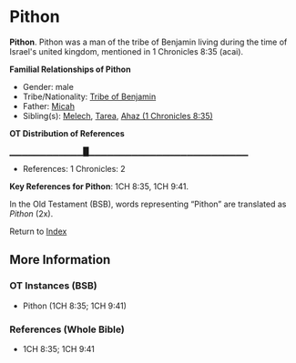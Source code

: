 # Pithon
**Pithon**. 
Pithon was a man of the tribe of Benjamin living during the time of Israel's united kingdom, mentioned in 1 Chronicles 8:35 (acai). 




**Familial Relationships of Pithon**


* Gender: male
* Tribe/Nationality: [Tribe of Benjamin](../../../groups/md/acai/Benjamin.md)
* Father: [Micah](Micah.2.md)
* Sibling(s): [Melech](Melech.md), [Tarea](Tarea.md), [Ahaz (1 Chronicles 8:35)](Ahaz.2.md)


**OT Distribution of References**

▁▁▁▁▁▁▁▁▁▁▁▁█▁▁▁▁▁▁▁▁▁▁▁▁▁▁▁▁▁▁▁▁▁▁▁▁▁▁
* References: 1 Chronicles: 2



**Key References for Pithon**: 
1CH 8:35, 1CH 9:41. 


In the Old Testament (BSB), words representing “Pithon” are translated as 
*Pithon* (2x). 




Return to [Index](00-Index.md)

## More Information

### OT Instances (BSB)

* Pithon (1CH 8:35; 1CH 9:41)



### References (Whole Bible)

* 1CH 8:35; 1CH 9:41



